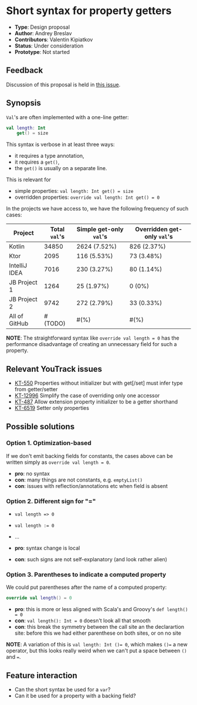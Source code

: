# Short syntax for property getters

* **Type**: Design proposal
* **Author**: Andrey Breslav
* **Contributors**: Valentin Kipiatkov
* **Status**: Under consideration
* **Prototype**: Not started

## Feedback 

Discussion of this proposal is held in [this issue](https://github.com/Kotlin/KEEP/issues/TODO).

## Synopsis

`Val`'s are often implemented with a one-line getter:

``` kotlin
val length: Int
    get() = size
```

This syntax is verbose in at least three ways:
- it requires a type annotation,
- it requires a `get()`, 
- the `get()` is usually on a separate line.

This is relevant for

- simple properties: `val length: Int get() = size`
- overridden properties: `override val length: Int get() = 0`

In the projects we have access to, we have the following frequency of such cases:

| Project | Total `val`'s | Simple get-only `val`'s | Overridden get-only `val`'s |
| ------- | ---------------- | ----------- | ------ |
| Kotlin        | 34850 | 2624 (7.52%) | 826 (2.37%) |
| Ktor          | 2095 | 116 (5.53%) | 73 (3.48%) |
| IntelliJ IDEA | 7016 | 230 (3.27%) | 80 (1.14%) |
| JB Project 1  | 1264 | 25 (1.97%) | 0 (0%) |
| JB Project 2  | 9742 | 272 (2.79%) | 33 (0.33%) |
| All of GitHub | # (TODO) | #(%) | #(%) |

**NOTE**: The straightforward syntax like `override val length = 0` has the performance disadvantage of creating an unnecessary field for such a property.  

## Relevant YouTrack issues

- [KT-550](https://youtrack.jetbrains.com/issue/KT-550) Properties without initializer but with get[/set] must infer type from getter/setter
- [KT-12996](https://youtrack.jetbrains.com/issue/KT-12996) Simplify the case of overriding only one accessor
- [KT-487](https://youtrack.jetbrains.com/issue/KT-487) Allow extension property initializer to be a getter shorthand
- [KT-6519](https://youtrack.jetbrains.com/issue/KT-6519) Setter only properties

## Possible solutions

### Option 1. Optimization-based

If we don't emit backing fields for constants, the cases above can be written simply as `override val length = 0`.
 
- **pro**: no syntax
- **con**: many things are not constants, e.g. `emptyList()`
- **con**: issues with reflection/annotations etc when field is absent

### Option 2. Different sign for "="

- `val length => 0`
- `val length := 0`
- ...

- **pro**: syntax change is local
- **con**: such signs are not self-explanatory (and look rather alien)
 
### Option 3. Parentheses to indicate a computed property

We could put parentheses after the name of a computed property:

``` kotlin
override val length() = 0
```

- **pro**: this is more or less aligned with Scala's and Groovy's `def length() = 0`
- **con**: `val length(): Int = 0` doesn't look all that smooth
- **con**: this break the symmetry between the call site an the declarartion site: before this we had either parenthese on both sites, or on no site

**NOTE**: A variation of this is `val length: Int ()= 0`, which makes `()=` a new operator, but this looks really weird when we can't put a space between `()` and `=`.
  
## Feature interaction
  
- Can the short syntax be used for a `var`?
- Can it be used for a property with a backing field?  
